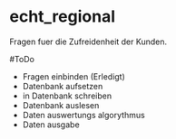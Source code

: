 # echt_regional
  Fragen fuer die Zufreidenheit der Kunden.
  
#ToDo
  - Fragen einbinden (Erledigt)
  - Datenbank aufsetzen
  - in Datenbank schreiben
  - Datenbank auslesen
  - Daten auswertungs algorythmus
  - Daten ausgabe
